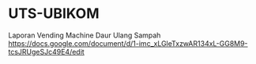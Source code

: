 # UTS-UBIKOM
Laporan Vending Machine Daur Ulang Sampah
https://docs.google.com/document/d/1-imc_xLGleTxzwAR134xL-GG8M9-tcsJRUgeSJc49E4/edit
